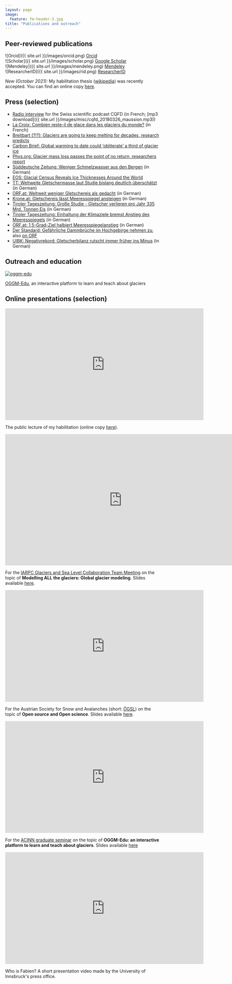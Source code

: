 ```yaml
---
layout: page
image:
  feature: fm-header-3.jpg
title: "Publications and outreach"
---
```


## Peer-reviewed publications

![Orcid]({{ site.url }}/images/orcid.png) [Orcid](http://orcid.org/0000-0002-3211-506X)   
![Scholar]({{ site.url }}/images/scholar.png) [Google Scholar](https://scholar.google.com/citations?user=tTpQiSgAAAAJ&hl=fr)   
![Mendeley]({{ site.url }}/images/mendeley.png) [Mendeley](https://www.mendeley.com/profiles/fabien-maussion/)    
![ResearcherID]({{ site.url }}/images/rid.png) [ResearcherID](http://www.researcherid.com/rid/B-9814-2013)  

*New (October 2021):* My habilitation thesis ([wikipedia](https://en.wikipedia.org/wiki/Habilitation)) was recently accepted.
You can find an online copy [here](https://fabienmaussion.info/habil2.0).


## Press (selection)

- [Radio interview](https://pages.rts.ch/la-1ere/programmes/cqfd/9401549-la-fonte-des-glaciers-nest-pas-prete-de-sarreter-26-03-2018.html?mediaShare=1) for the Swiss scientific podcast CQFD (in French; [mp3 download]({{ site.url }}/images/misc/cqfd_20180326_maussion.mp3))
- [La Croix: Combien reste-il de glace dans les glaciers du monde?](https://www.la-croix.com/Sciences-et-ethique/Environnement/Combien-reste-glace-glaciers-monde-2019-02-12-1201001902) (in French)
- [Breitbart (?!?): Glaciers are going to keep melting for decades, research predicts](https://www.breitbart.com/news/glaciers-are-going-to-keep-melting-for-decades-research-predicts/)
- [Carbon Brief: Global warming to date could ‘obliterate’ a third of glacier ice](https://www.carbonbrief.org/global-warming-to-date-could-obliterate-third-glacier-ice)
- [Phys.org: Glacier mass loss passes the point of no return, researchers report](https://phys.org/news/2018-03-glacier-mass-loss.html)
- [Süddeutsche Zeitung: Weniger Schmelzwasser aus den Bergen](https://www.sueddeutsche.de/wissen/gletscher-wasser-himalaya-1.4326652) (in German)
- [EOS: Glacial Census Reveals Ice Thicknesses Around the World](https://eos.org/articles/glacial-census-reveals-ice-thicknesses-around-the-world)
- [TT: Weltweite Gletschermasse laut Studie bislang deutlich überschätzt](https://www.tt.com/panorama/natur/15318348/weltweite-gletschermasse-laut-studie-bislang-deutlich-ueberschaetzt) (in German)
- [ORF.at: Weltweit weniger Gletschereis als gedacht](https://science.orf.at/stories/2964037/) (in German)
- [Krone.at: Gletschereis lässt Meeresspiegel ansteigen](https://www.krone.at/1899960) (in German)
- [Tiroler Tageszeitung: Große Studie - Gletscher verlieren pro Jahr 335 Mrd. Tonnen Eis](https://www.tt.com/panorama/natur/15520085/grosse-studie-gletscher-verlieren-pro-jahr-335-mrd-tonnen-eis) (in German)
- [Tiroler Tageszeitung: Einhaltung der Klimaziele bremst Anstieg des Meeresspiegels](https://www.tt.com/artikel/30790911/einhaltung-der-klimaziele-bremst-anstieg-des-meeresspiegels) (in German)
- [ORF.at: 1,5-Grad-Ziel halbiert Meeresspiegelanstieg](https://science.orf.at/stories/3206397/) (in German)
- [Der Standard: Gefährliche Dammbrüche im Hochgebirge nehmen zu](https://www.derstandard.at/story/2000133842761/gletscherseengefaehrliche-dammbrueche-im-hochgebirge), also [on ORF](https://tirol.orf.at/stories/3145914/)
- [UIBK: Nega­tivre­kord: Glet­sch­er­bi­lanz rutscht immer frü­her ins Minus](https://www.uibk.ac.at/de/newsroom/2022/negativrekord-gletscherbilanz-rutscht-immer-fruher-ins-minus/) (in German)


## Outreach and education

[![oggm-edu](https://edu.oggm.org/en/latest/_static/logos/oggm_edu_s_alpha.png)](https://edu.oggm.org)   

[OGGM-Edu](https://edu.oggm.org), an interactive platform to learn and teach about glaciers


## Online presentations (selection)


<iframe src="https://player.vimeo.com/video/704103224" width="640" height="360" frameborder="0" allow="autoplay; fullscreen" allowfullscreen></iframe>

The public lecture of my habilitation (online copy [here](https://fabienmaussion.info/habil2.0)).


<iframe width="752" height="423" src="https://www.youtube.com/embed/ttJMxcwXUjw" frameborder="0" allow="accelerometer; autoplay; encrypted-media; gyroscope; picture-in-picture" allowfullscreen></iframe>

For the [IARPC Glaciers and Sea Level Collaboration Team Meeting](https://www.iarpccollaborations.org/members/documents/16600)
on the topic of **Modelling ALL the glaciers: Global glacier modeling**. Slides available [here](https://oggm.org/framework_talk/).


<iframe src="https://player.vimeo.com/video/414727777" width="640" height="360" frameborder="0" allow="autoplay; fullscreen" allowfullscreen></iframe>

For the Austrian Society for Snow and Avalanches (short: [ÖGSL](https://www.oegsl.at/))
on the topic of **Open source and Open science**. Slides available [here](http://fabienmaussion.info/oegsl_pres_os).


<iframe src="https://player.vimeo.com/video/428194632" width="640" height="360" frameborder="0" allow="autoplay; fullscreen" allowfullscreen></iframe>

For the [ACINN graduate seminar](https://www.uibk.ac.at/acinn/graduate-seminar/index.html.en)
on the topic of **OGGM-Edu: an interactive platform to learn and teach about glaciers**. Slides available [here](https://github.com/OGGM/oggm-edu-talk/raw/master/oggm-edu-talk.pdf)

<iframe src="https://player.vimeo.com/video/657803384?h=a147040a61" width="640" height="360" frameborder="0" allow="autoplay; fullscreen; picture-in-picture" allowfullscreen></iframe>

Who is Fabien? A short presentation video made by the University of Innsbruck's press office.

